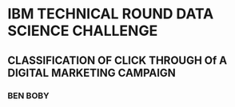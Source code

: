 # IBM TECHNICAL ROUND DATA SCIENCE CHALLENGE

## CLASSIFICATION OF CLICK THROUGH Of A DIGITAL MARKETING CAMPAIGN

### BEN BOBY
